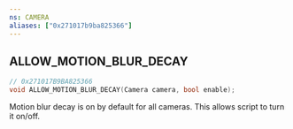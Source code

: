 ```yaml
---
ns: CAMERA
aliases: ["0x271017b9ba825366"]
---
```

## ALLOW_MOTION_BLUR_DECAY

```c
// 0x271017B9BA825366
void ALLOW_MOTION_BLUR_DECAY(Camera camera, bool enable);
```

Motion blur decay is on by default for all cameras. This allows script to turn it on/off.

